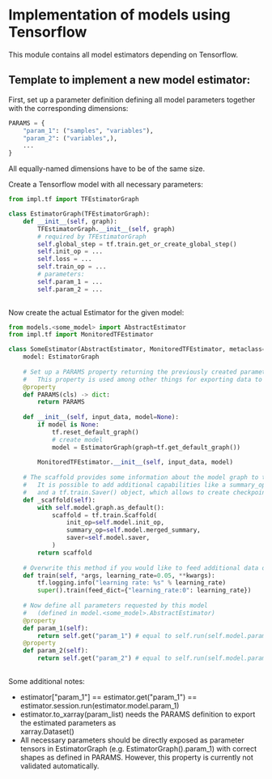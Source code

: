 Implementation of models using Tensorflow
====
This module contains all model estimators depending on Tensorflow.


Template to implement a new model estimator:
----
First, set up a parameter definition defining all model parameters together with the corresponding dimensions:
```python
PARAMS = {
    "param_1": ("samples", "variables"),
    "param_2": ("variables",),
    ...
}
```
All equally-named dimensions have to be of the same size.

Create a Tensorflow model with all necessary parameters:
```python
from impl.tf import TFEstimatorGraph

class EstimatorGraph(TFEstimatorGraph):
    def __init__(self, graph):
        TFEstimatorGraph.__init__(self, graph)
        # required by TFEstimatorGraph
        self.global_step = tf.train.get_or_create_global_step()
        self.init_op = ...
        self.loss = ...
        self.train_op = ...
        # parameters:
        self.param_1 = ...
        self.param_2 = ...
        
```
Now create the actual Estimator for the given model:
```python
from models.<some_model> import AbstractEstimator
from impl.tf import MonitoredTFEstimator

class SomeEstimator(AbstractEstimator, MonitoredTFEstimator, metaclass=abc.ABCMeta):
    model: EstimatorGraph
    
    # Set up a PARAMS property returning the previously created parameter definition:
    #   This property is used among other things for exporting data to NetCDF-format.
    @property
    def PARAMS(cls) -> dict:
        return PARAMS
    
    def __init__(self, input_data, model=None):
        if model is None:
            tf.reset_default_graph()
            # create model
            model = EstimatorGraph(graph=tf.get_default_graph())
        
        MonitoredTFEstimator.__init__(self, input_data, model)
    
    # The scaffold provides some information about the model graph to the training session.
    #   It is possible to add additional capabilities like a summary_op which writes summaries for TensorBoard 
    #   and a tf.train.Saver() object, which allows to create checkpoints during training.
    def _scaffold(self):
        with self.model.graph.as_default():
            scaffold = tf.train.Scaffold(
                init_op=self.model.init_op,
                summary_op=self.model.merged_summary,
                saver=self.model.saver,
            )
        return scaffold
    
    # Overwrite this method if you would like to feed additional data during the training
    def train(self, *args, learning_rate=0.05, **kwargs):
        tf.logging.info("learning rate: %s" % learning_rate)
        super().train(feed_dict={"learning_rate:0": learning_rate})
    
    # Now define all parameters requested by this model 
    #   (defined in model.<some_model>.AbstractEstimator)
    @property
    def param_1(self):
        return self.get("param_1") # equal to self.run(self.model.param_1)
    @property
    def param_2(self):
        return self.get("param_2") # equal to self.run(self.model.param_2)
    
```

Some additional notes:
- estimator["param_1"] == estimator.get("param_1") == estimator.session.run(estimator.model.param_1)
- estimator.to_xarray(param_list) needs the PARAMS definition to export the estimated parameters as  
    xarray.Dataset()
- All necessary parameters should be directly exposed as parameter tensors in EstimatorGraph 
    (e.g. EstimatorGraph().param_1) with correct shapes as defined in PARAMS. 
    However, this property is currently not validated automatically.